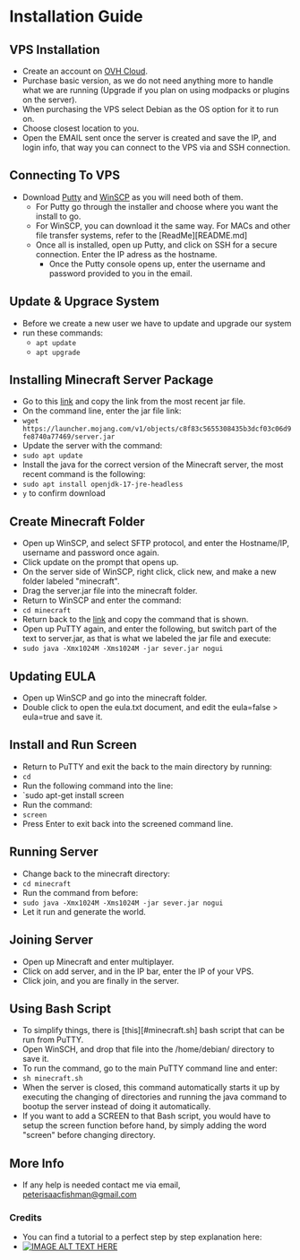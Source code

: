 # Installation Guide

## VPS Installation
- Create an account on [OVH Cloud][OVHCloud].
- Purchase basic version, as we do not need anything more to handle what we are running (Upgrade if you plan on using modpacks or plugins on the server).
- When purchasing the VPS select Debian as the OS option for it to run on.
- Choose closest location to you.
- Open the EMAIL sent once the server is created and save the IP, and login info, that way you can connect to the VPS via and SSH connection.

## Connecting To VPS
- Download [Putty][PuTTY] and [WinSCP][WinSCP] as you will need both of them.
   - For Putty go through the installer and choose where you want the install to go.
   - For WinSCP, you can download it the same way. For MACs and other file transfer systems, refer to the [ReadMe][README.md]
   - Once all is installed, open up Putty, and click on SSH for a secure connection. Enter the IP adress as the hostname.
     - Once the Putty console opens up, enter the username and password provided to you in the email.

## Update & Upgrace System
- Before we create a new user we have to update and upgrade our system
- run these commands:
  - `apt update`
  - `apt upgrade`
  

## Installing Minecraft Server Package
- Go to this [link][MCServer] and copy the link from the most recent jar file.
- On the command line, enter the jar file link:
 - `wget https://launcher.mojang.com/v1/objects/c8f83c5655308435b3dcf03c06d9fe8740a77469/server.jar`
- Update the server with the command:
 - `sudo apt update`
- Install the java for the correct version of the Minecraft server, the most recent command is the following:
 - `sudo apt install openjdk-17-jre-headless`
 - `y` to confirm download

## Create Minecraft Folder
- Open up WinSCP, and select SFTP protocol, and enter the Hostname/IP, username and password once again.
- Click update on the prompt that opens up.
- On the server side of WinSCP, right click, click new, and make a new folder labeled "minecraft".
- Drag the server.jar file into the minecraft folder.
- Return to WinSCP and enter the command:
 - `cd minecraft`
- Return back to the [link][MCServer] and copy the command that is shown.
- Open up PuTTY again, and enter the following, but switch part of the text to server.jar, as that is what we labeled the jar file and execute:
 - `sudo java -Xmx1024M -Xms1024M -jar sever.jar nogui` 

## Updating EULA
- Open up WinSCP and go into the minecraft folder.
- Double click to open the eula.txt document, and edit the eula=false > eula=true and save it.
  
## Install and Run Screen
- Return to PuTTY and exit the back to the main directory by running:
 - `cd`
- Run the following command into the line:
 - `sudo apt-get install screen
- Run the command:
 - `screen`
- Press Enter to exit back into the screened command line.

## Running Server
- Change back to the minecraft directory:
 - `cd minecraft`
- Run the command from before:
 - `sudo java -Xmx1024M -Xms1024M -jar sever.jar nogui`
- Let it run and generate the world.

## Joining Server
- Open up Minecraft and enter multiplayer.
- Click on add server, and in the IP bar, enter the IP of your VPS.
- Click join, and you are finally in the server.

## Using Bash Script 
- To simplify things, there is [this][#minecraft.sh] bash script that can be run from PuTTY.
- Open WinSCH, and drop that file into the /home/debian/ directory to save it.
- To run the command, go to the main PuTTY command line and enter:
 - `sh minecraft.sh`
- When the server is closed, this command automatically starts it up by executing the changing of directories and running the java command to bootup the server instead of doing it automatically.
- If you want to add a SCREEN to that Bash script, you would have to setup the screen function before hand, by simply adding the word "screen" before changing directory.

## More Info
- If any help is needed contact me via email, peterisaacfishman@gmail.com

### Credits
- You can find a tutorial to a perfect step by step explanation here:
 - [![IMAGE ALT TEXT HERE](https://img.youtube.com/vi/LLS4xgwMTQQ&t.jpg)](https://www.youtube.com/watch?v=LLS4xgwMTQQ&t)

[PuTTY]:https://docs.oracle.com/en/cloud/paas/event-hub-cloud/admin-guide/generate-ssh-key-pair-using-puttygen.html
[WinSCP]:https://winscp.net/eng/download.php
[OVHCloud]:https://www.ovhcloud.com/en-ca/?xtor=SEC-13-GOO-[ca_lab_2020_ovh_brand_undefinite_sale_acquisition_srch_defensive_brand_canada(CA-Trademark)]-[581164829161]-S-[ovh%20cloud]&xts=563736&gclid=Cj0KCQjwg_iTBhDrARIsAD3Ib5hk9g28VIM5ZIvkaPGwFCbEPpKl1vKsf4xlpbp1ZvuqXZS611cHYvsaAk53EALw_wcB
[MCServer]:https://www.minecraft.net/en-us/download/server
